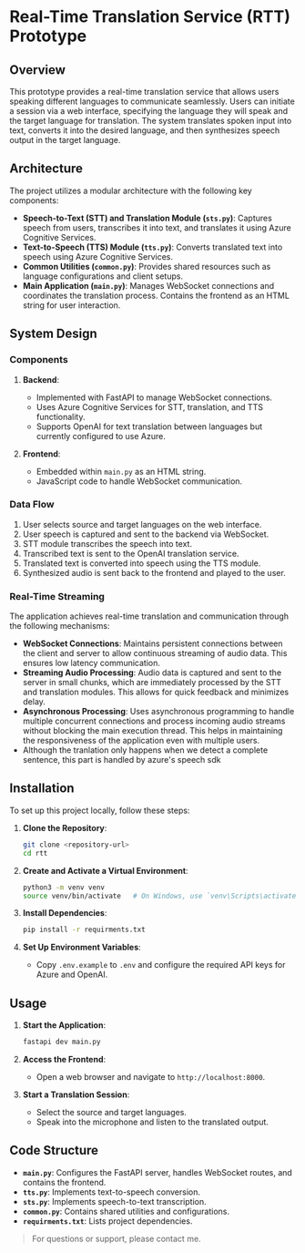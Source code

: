 
# Real-Time Translation Service (RTT) Prototype

## Overview

This prototype provides a real-time translation service that allows users speaking different languages to communicate seamlessly. Users can initiate a session via a web interface, specifying the language they will speak and the target language for translation. The system translates spoken input into text, converts it into the desired language, and then synthesizes speech output in the target language.

## Architecture

The project utilizes a modular architecture with the following key components:

- **Speech-to-Text (STT) and Translation Module (`sts.py`)**: Captures speech from users, transcribes it into text, and translates it using Azure Cognitive Services.
- **Text-to-Speech (TTS) Module (`tts.py`)**: Converts translated text into speech using Azure Cognitive Services.
- **Common Utilities (`common.py`)**: Provides shared resources such as language configurations and client setups.
- **Main Application (`main.py`)**: Manages WebSocket connections and coordinates the translation process. Contains the frontend as an HTML string for user interaction.

## System Design

### Components

1. **Backend**: 
   - Implemented with FastAPI to manage WebSocket connections.
   - Uses Azure Cognitive Services for STT, translation, and TTS functionality.
   - Supports OpenAI for text translation between languages but currently configured to use Azure.

2. **Frontend**:
   - Embedded within `main.py` as an HTML string.
   - JavaScript code to handle WebSocket communication.

### Data Flow

1. User selects source and target languages on the web interface.
2. User speech is captured and sent to the backend via WebSocket.
3. STT module transcribes the speech into text.
4. Transcribed text is sent to the OpenAI translation service.
5. Translated text is converted into speech using the TTS module.
6. Synthesized audio is sent back to the frontend and played to the user.

### Real-Time Streaming

The application achieves real-time translation and communication through the following mechanisms:

- **WebSocket Connections**: Maintains persistent connections between the client and server to allow continuous streaming of audio data. This ensures low latency communication.
- **Streaming Audio Processing**: Audio data is captured and sent to the server in small chunks, which are immediately processed by the STT and translation modules. This allows for quick feedback and minimizes delay.
- **Asynchronous Processing**: Uses asynchronous programming to handle multiple concurrent connections and process incoming audio streams without blocking the main execution thread. This helps in maintaining the responsiveness of the application even with multiple users.
- Although the tranlation only happens when we detect a complete sentence, this part is handled by azure's speech sdk

## Installation

To set up this project locally, follow these steps:

1. **Clone the Repository**:
   ```bash
   git clone <repository-url>
   cd rtt
   ```

2. **Create and Activate a Virtual Environment**:
   ```bash
   python3 -m venv venv
   source venv/bin/activate   # On Windows, use `venv\Scripts\activate`
   ```

3. **Install Dependencies**:
   ```bash
   pip install -r requirments.txt
   ```

4. **Set Up Environment Variables**:
   - Copy `.env.example` to `.env` and configure the required API keys for Azure and OpenAI.

## Usage

1. **Start the Application**:
   ```bash
   fastapi dev main.py
   ```

2. **Access the Frontend**:
   - Open a web browser and navigate to `http://localhost:8000`.

3. **Start a Translation Session**:
   - Select the source and target languages.
   - Speak into the microphone and listen to the translated output.

## Code Structure

- **`main.py`**: Configures the FastAPI server, handles WebSocket routes, and contains the frontend.
- **`tts.py`**: Implements text-to-speech conversion.
- **`sts.py`**: Implements speech-to-text transcription.
- **`common.py`**: Contains shared utilities and configurations.
- **`requirments.txt`**: Lists project dependencies.

>For questions or support, please contact me.
